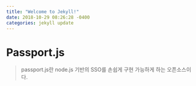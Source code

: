 ```yaml
---
title: "Welcome to Jekyll!"
date: 2018-10-29 08:26:28 -0400
categories: jekyll update
---
```


# Passport.js
> passport.js란 node.js 기반의 SSO를 손쉽게 구현 가능하게 하는 오픈소스이다.
